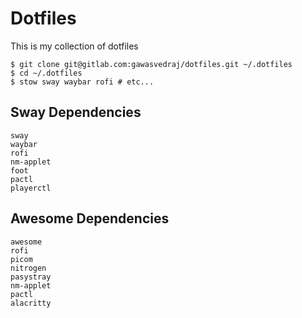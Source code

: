 # Dotfiles

This is my collection of dotfiles


```shell
$ git clone git@gitlab.com:gawasvedraj/dotfiles.git ~/.dotfiles
$ cd ~/.dotfiles
$ stow sway waybar rofi # etc...
```
## Sway Dependencies
    sway
    waybar
    rofi
    nm-applet
    foot
    pactl
    playerctl
    
## Awesome Dependencies
    awesome
    rofi
    picom
    nitrogen
    pasystray
    nm-applet
    pactl
    alacritty
